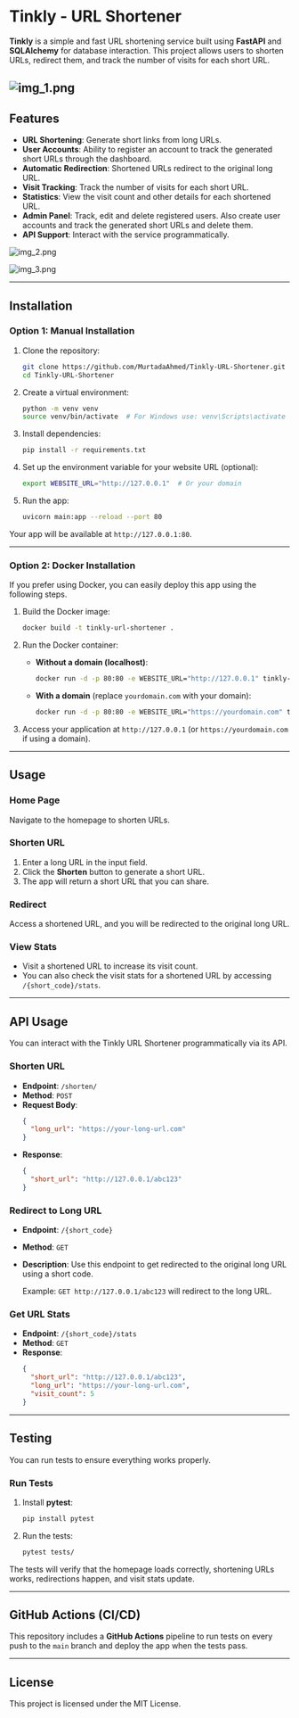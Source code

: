# Tinkly - URL Shortener

**Tinkly** is a simple and fast URL shortening service built using **FastAPI** and **SQLAlchemy** for database interaction. This project allows users to shorten URLs, redirect them, and track the number of visits for each short URL.

![img_1.png](img_1.png)
---

## Features

- **URL Shortening**: Generate short links from long URLs.
- **User Accounts**: Ability to register an account to track the generated short URLs through the dashboard.
- **Automatic Redirection**: Shortened URLs redirect to the original long URL.
- **Visit Tracking**: Track the number of visits for each short URL.
- **Statistics**: View the visit count and other details for each shortened URL.
- **Admin Panel**: Track, edit and delete registered users. Also create user accounts and track the generated short URLs and delete them.
- **API Support**: Interact with the service programmatically.

![img_2.png](img_2.png)

![img_3.png](img_3.png)

---

## Installation

### **Option 1: Manual Installation**

1. Clone the repository:

    ```bash
    git clone https://github.com/MurtadaAhmed/Tinkly-URL-Shortener.git
    cd Tinkly-URL-Shortener
    ```

2. Create a virtual environment:

    ```bash
    python -m venv venv
    source venv/bin/activate  # For Windows use: venv\Scripts\activate
    ```

3. Install dependencies:

    ```bash
    pip install -r requirements.txt
    ```

4. Set up the environment variable for your website URL (optional):

    ```bash
    export WEBSITE_URL="http://127.0.0.1"  # Or your domain
    ```

5. Run the app:

    ```bash
    uvicorn main:app --reload --port 80
    ```

Your app will be available at `http://127.0.0.1:80`.

---

### **Option 2: Docker Installation**

If you prefer using Docker, you can easily deploy this app using the following steps.

1. Build the Docker image:

    ```bash
    docker build -t tinkly-url-shortener .
    ```

2. Run the Docker container:

    - **Without a domain (localhost)**:

        ```bash
        docker run -d -p 80:80 -e WEBSITE_URL="http://127.0.0.1" tinkly-url-shortener
        ```

    - **With a domain** (replace `yourdomain.com` with your domain):

        ```bash
        docker run -d -p 80:80 -e WEBSITE_URL="https://yourdomain.com" tinkly-url-shortener
        ```

3. Access your application at `http://127.0.0.1` (or `https://yourdomain.com` if using a domain).

---

## Usage

### Home Page

Navigate to the homepage to shorten URLs.

### Shorten URL

1. Enter a long URL in the input field.
2. Click the **Shorten** button to generate a short URL.
3. The app will return a short URL that you can share.

### Redirect

Access a shortened URL, and you will be redirected to the original long URL.

### View Stats

- Visit a shortened URL to increase its visit count.
- You can also check the visit stats for a shortened URL by accessing `/{short_code}/stats`.

---

## API Usage

You can interact with the Tinkly URL Shortener programmatically via its API.

### **Shorten URL**

- **Endpoint**: `/shorten/`
- **Method**: `POST`
- **Request Body**:
    ```json
    {
      "long_url": "https://your-long-url.com"
    }
    ```
- **Response**:
    ```json
    {
      "short_url": "http://127.0.0.1/abc123"
    }
    ```

### **Redirect to Long URL**

- **Endpoint**: `/{short_code}`
- **Method**: `GET`
- **Description**: Use this endpoint to get redirected to the original long URL using a short code.

    Example: `GET http://127.0.0.1/abc123` will redirect to the long URL.

### **Get URL Stats**

- **Endpoint**: `/{short_code}/stats`
- **Method**: `GET`
- **Response**:
    ```json
    {
      "short_url": "http://127.0.0.1/abc123",
      "long_url": "https://your-long-url.com",
      "visit_count": 5
    }
    ```

---

## Testing

You can run tests to ensure everything works properly.

### Run Tests

1. Install **pytest**:

    ```bash
    pip install pytest
    ```

2. Run the tests:

    ```bash
    pytest tests/
    ```

The tests will verify that the homepage loads correctly, shortening URLs works, redirections happen, and visit stats update.

---

## GitHub Actions (CI/CD)

This repository includes a **GitHub Actions** pipeline to run tests on every push to the `main` branch and deploy the app when the tests pass.

---

## License

This project is licensed under the MIT License.

